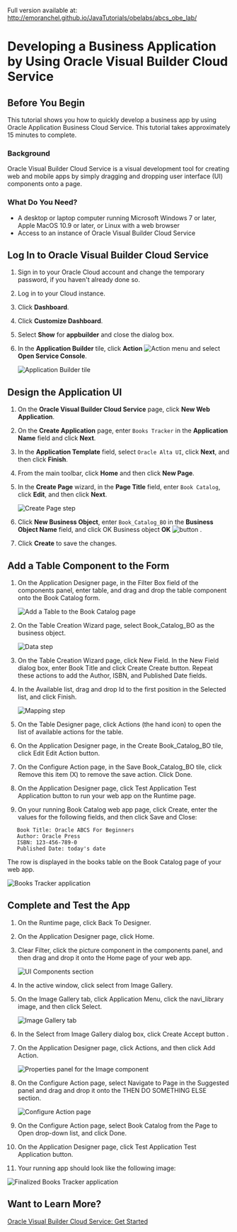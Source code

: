 Full version available at: http://emoranchel.github.io/JavaTutorials/obelabs/abcs_obe_lab/
<!--
{
  Tags: node, server 
}
-->
# Developing a Business Application by Using Oracle Visual Builder Cloud Service #

## Before You Begin ##

This tutorial shows you how to quickly develop a business app by using Oracle Application Business Cloud Service. This tutorial takes approximately 15 minutes to complete.

### Background ###

Oracle Visual Builder Cloud Service is a visual development tool for creating web and mobile apps by simply dragging and dropping user interface (UI) components onto a page.

### What Do You Need? ###

- A desktop or laptop computer running Microsoft Windows 7 or later, Apple MacOS 10.9 or later, or Linux with a web browser
- Access to an instance of Oracle Visual Builder Cloud Service

## Log In to Oracle Visual Builder Cloud Service ##

1. Sign in to your Oracle Cloud account and change the temporary password, if you haven't already done so.
2. Log in to your Cloud instance.
3. Click **Dashboard**.
4. Click **Customize Dashboard**.
5. Select **Show** for **appbuilder** and close the dialog box.
6. In the **Application Builder** tile, click **Action** ![Action menu](img/hamburger.png)  and select **Open Service Console**.

   ![Application Builder tile](img/abcs-00.png)

## Design the Application UI ##

1. On the **Oracle Visual Builder Cloud Service** page, click **New Web Application**.
2. On the **Create Application** page, enter `Books Tracker` in the **Application Name** field and click **Next**.
3. In the **Application Template** field, select `Oracle Alta UI`, click **Next**, and then click **Finish**.
4. From the main toolbar, click **Home** and then click **New Page**.
5. In the **Create Page** wizard, in the **Page Title** field, enter `Book Catalog`, click **Edit**, and then click **Next**.

   ![Create Page step](img/abcs-05.png)

6. Click **New Business Object**, enter `Book_Catalog_BO` in the **Business Object Name** field, and click OK  Business object **OK** ![button](img/func_checkmark_16_ena.png) .
7. Click **Create** to save the changes.

## Add a Table Component to the Form ##

1. On the Application Designer page, in the Filter Box field of the components panel, enter table, and drag and drop the table component onto the Book Catalog form.

   ![Add a Table to the Book Catalog page](img/abcs-07.png)

2. On the Table Creation Wizard page, select Book_Catalog_BO as the business object.

   ![Data step](img/abcs-08.png)

3. On the Table Creation Wizard page, click New Field. In the New Field dialog box, enter Book Title and click Create Create button. Repeat these actions to add the Author, ISBN, and Published Date fields.
4. In the Available list, drag and drop Id to the first position in the Selected list, and click Finish.

   ![Mapping step](img/abcs-09.png)

5. On the Table Designer page, click Actions (the hand icon) to open the list of available actions for the table.
6. On the Application Designer page, in the Create Book_Catalog_BO tile, click Edit Edit Action button.
7. On the Configure Action page, in the Save Book_Catalog_BO tile, click Remove this item (X) to remove the save action. Click Done.
8. On the Application Designer page, click Test Application Test Application button to run your web app on the Runtime page.
9. On your running Book Catalog web app page, click Create, enter the values for the following fields, and then click Save and Close:
```
   Book Title: Oracle ABCS For Beginners
   Author: Oracle Press
   ISBN: 123-456-789-0
   Published Date: today's date
```
   The row is displayed in the books table on the Book Catalog page of your web app.

   ![Books Tracker application](img/abcs-12.png)

## Complete and Test the App ##

1. On the Runtime page, click Back To Designer.
2. On the Application Designer page, click Home.
3. Clear Filter, click the picture component in the components panel, and then drag and drop it onto the Home page of your web app.

   ![UI Components section](img/abcs-15.png)

4. In the active window, click select from Image Gallery.
5. On the Image Gallery tab, click Application Menu, click the navi_library image, and then click Select.

   ![Image Gallery tab](img/abcs-17.png)

6. In the Select from Image Gallery dialog box, click Create Accept button .
7. On the Application Designer page, click Actions, and then click Add Action.

   ![Properties panel for the Image component](img/abcs-18.png)

8. On the Configure Action page, select Navigate to Page in the Suggested panel and drag and drop it onto the THEN DO SOMETHING ELSE section.

   ![Configure Action page](img/abcs-19.png)

9. On the Configure Action page, select Book Catalog from the Page to Open drop-down list, and click Done.
10. On the Application Designer page, click Test Application Test Application button.
11. Your running app should look like the following image:

   ![Finalized Books Tracker application](img/abcs-21.png)

## Want to Learn More? ##

[Oracle Visual Builder Cloud Service: Get Started](http://www.oracle.com/pls/topic/lookup?ctx=en/cloud/paas/app-builder-cloud&id=abcsgs)
